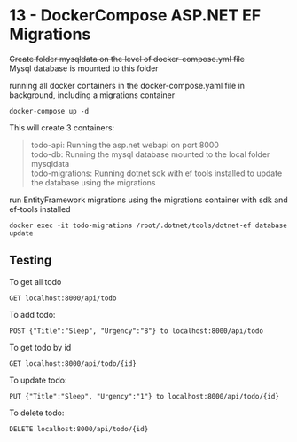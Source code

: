 # 13 - DockerCompose ASP.NET EF Migrations
~~Create folder mysqldata on the level of docker-compose.yml file~~  
Mysql database is mounted to this folder

running all docker containers in the docker-compose.yaml file in background, including a migrations container
```
docker-compose up -d
```

This will create 3 containers:
> todo-api: Running the asp.net webapi on port 8000  
> todo-db: Running the mysql database mounted to the local folder mysqldata  
> todo-migrations: Running dotnet sdk with ef tools installed to update the database using the migrations


run EntityFramework migrations using the migrations container with sdk and ef-tools installed
```
docker exec -it todo-migrations /root/.dotnet/tools/dotnet-ef database update
```

## Testing

To get all todo
```
GET localhost:8000/api/todo
```
To add todo:
```
POST {"Title":"Sleep", "Urgency":"8"} to localhost:8000/api/todo
```
To get todo by id
```
GET localhost:8000/api/todo/{id}
```
To update todo:
```
PUT {"Title":"Sleep", "Urgency":"1"} to localhost:8000/api/todo/{id}
```
To delete todo:
```
DELETE localhost:8000/api/todo/{id}
```